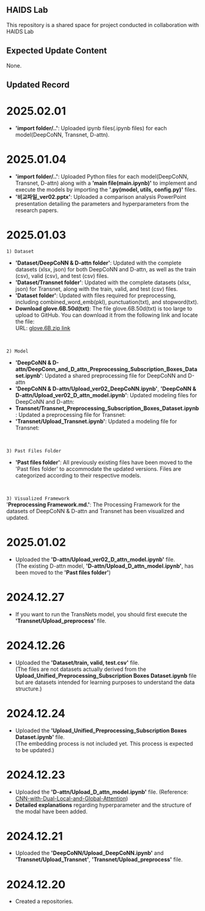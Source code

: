 ## HAIDS Lab
This repository is a shared space for project conducted in collaboration with HAIDS Lab


## Expected Update Content
None.

## Updated Record
# 2025.02.01
- **'import folder/..'**: Uploaded ipynb files(.ipynb files) for each model(DeepCoNN, Transnet, D-attn).

# 2025.01.04
- **'import folder/..'**: Uploaded Python files for each model(DeepCoNN, Transnet, D-attn) along with a **'main file(main.ipynb)'** to implement and execute the models by importing the **'.py(model, utils, config.py)'** files.<br/>
- **'비교파일_ver02.pptx'**: Uploaded a comparison analysis PowerPoint presentation detailing the parameters and hyperparameters from the research papers.

# 2025.01.03
`1) Dataset`<br/>
- **'Dataset/DeepCoNN & D-attn folder'**: Updated with the complete datasets (xlsx, json) for both DeepCoNN and D-attn, as well as the train (csv), valid (csv), and test (csv) files.
- **'Dataset/Transnet folder'**: Updated with the complete datasets (xlsx, json) for Transnet, along with the train, valid, and test (csv) files.
- **'Dataset folder'**: Updated with files required for preprocessing, including combined_word_emb(pkl), punctuation(txt), and stopword(txt).
- **Download glove.6B.50d(txt)**: The file glove.6B.50d(txt) is too large to upload to GitHub. You can download it from the following link and locate the file: <br/>
URL: [glove.6B.zip link](https://nlp.stanford.edu/data/glove.6B.zip)
<br/>

`2) Model`<br/>
- **'DeepCoNN & D-attn/DeepConn_and_D_attn_Preprocessing_Subscription_Boxes_Dataset.ipynb'**: Updated a shared preprocessing file for DeepCoNN and D-attn
- **'DeepCoNN & D-attn/Upload_ver02_DeepCoNN.ipynb'**, **'DeepCoNN & D-attn/Upload_ver02_D_attn_model.ipynb'**: Updated modeling files for DeepCoNN and D-attn:
- **Transnet/Transnet_Preprocessing_Subscription_Boxes_Dataset.ipynb**: Updated a preprocessing file for Transnet:
- **'Transnet/Upload_Transnet.ipynb'**: Updated a modeling file for Transnet:
<br/>

`3) Past Files Folder`<br/>
- **'Past files folder'**: All previously existing files have been moved to the 'Past files folder' to accommodate the updated versions. Files are categorized according to their respective models.
<br/>

`3) Visualized Framework`<br/>
'**Preprocessing Framework.md.'**: The Processing Framework for the datasets of DeepCoNN & D-attn and Transnet has been visualized and updated.
<br/>


# 2025.01.02
- Uploaded the **'D-attn/Upload_ver02_D_attn_model.ipynb'** file. <br/>
(The existing D-attn model, **'D-attn/Upload_D_attn_model.ipynb'**, has been moved to the **'Past files folder'**)

# 2024.12.27
- If you want to run the TransNets model, you should first execute the **'Transnet/Upload_preprocess'** file.

# 2024.12.26
- Uploaded the **'Dataset/train, valid, test.csv'** file. <br/>
(The files are not datasets actually derived from the **Upload_Unified_Preprocessing_Subscription Boxes Dataset.ipynb** file but are datasets intended for learning purposes to understand the data structure.)

# 2024.12.24
- Uploaded the **'Upload_Unified_Preprocessing_Subscription Boxes Dataset.ipynb'** file. <br/>
(The embedding process is not included yet. This process is expected to be updated.)

# 2024.12.23
- Uploaded the **'D-attn/Upload_D_attn_model.ipynb'** file. (Reference: [CNN-with-Dual-Local-and-Global-Attention](https://github.com/seongjunyun/CNN-with-Dual-Local-and-Global-Attention/tree/master?tab=readme-ov-file)) <br/>
- **Detailed explanations** regarding hyperparameter and the structure of the modal have been added. 

# 2024.12.21
 - Uploaded the **'DeepCoNN/Upload_DeepCoNN.ipynb'** and **'Transnet/Upload_Transnet'**, **'Transnet/Upload_preprocess'** file.

# 2024.12.20
 - Created a repositories.

